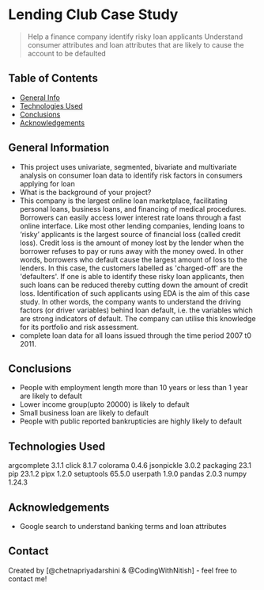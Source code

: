 # Lending Club Case Study
> Help a finance company identify risky loan applicants
Understand consumer attributes and loan attributes that are likely to cause the account to be defaulted

## Table of Contents 
* [General Info](#general-information)
* [Technologies Used](#technologies-used)
* [Conclusions](#conclusions)
* [Acknowledgements](#acknowledgements)

<!-- You can include any other section that is pertinent to your problem -->

## General Information
- This project uses univariate, segmented, bivariate and multivariate analysis on consumer loan data to identify risk factors in consumers applying for loan
- What is the background of your project?
- This company is the largest online loan marketplace, facilitating personal loans, business loans, and financing of medical procedures. Borrowers can easily access lower interest rate loans through a fast online interface. 
Like most other lending companies, lending loans to ‘risky’ applicants is the largest source of financial loss (called credit loss). Credit loss is the amount of money lost by the lender when the borrower refuses to pay or runs away with the money owed.
In other words, borrowers who default cause the largest amount of loss to the lenders. In this case, the customers labelled as 'charged-off' are the 'defaulters'. 
If one is able to identify these risky loan applicants, then such loans can be reduced thereby cutting down the amount of credit loss. Identification of such applicants using EDA is the aim of this case study.
In other words, the company wants to understand the driving factors (or driver variables) behind loan default, i.e. the variables which are strong indicators of default.  The company can utilise this knowledge for its portfolio and risk assessment. 
- complete loan data for all loans issued through the time period 2007 t0 2011.


## Conclusions
- People with employment length more than 10 years or less than 1 year are likely to default
- Lower income group(upto 20000) is likely to default
- Small business loan are likely to default
- People with public reported bankrupticies are highly likely to default


## Technologies Used
argcomplete 3.1.1
click       8.1.7
colorama    0.4.6
jsonpickle  3.0.2
packaging   23.1
pip         23.1.2
pipx        1.2.0
setuptools  65.5.0
userpath    1.9.0
pandas      2.0.3
numpy       1.24.3


<!-- As the libraries versions keep on changing, it is recommended to mention the version of library used in this project -->

## Acknowledgements
- Google search to understand banking terms and loan attributes


## Contact
Created by [@chetnapriyadarshini & @CodingWithNitish] - feel free to contact me!
